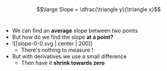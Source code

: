 $$\large Slope = \dfrac{\triangle y}{\triangle x}$$
<br>
- We can find an **average** slope between two points
- But how do we find the slope **at a point?**
- ![[slope-0-0.svg | center | 200]]
	 - There's nothing to measure !
- But with derivatives we use a small difference 
	- Then have it **shrink towards zero**
